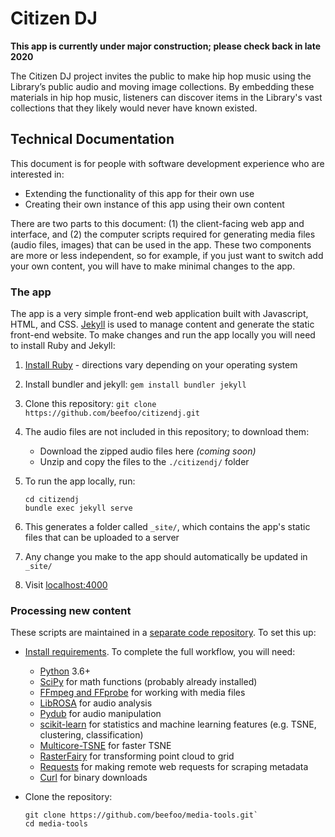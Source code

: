 # Citizen DJ

**This app is currently under major construction; please check back in late 2020**

The Citizen DJ project invites the public to make hip hop music using the Library’s public audio and moving image collections. By embedding these materials in hip hop music, listeners can discover items in the Library's vast collections that they likely would never have known existed.

## Technical Documentation

This document is for people with software development experience who are interested in:

- Extending the functionality of this app for their own use
- Creating their own instance of this app using their own content

There are two parts to this document: (1) the client-facing web app and interface, and (2) the computer scripts required for generating media files (audio files, images) that can be used in the app. These two components are more or less independent, so for example, if you just want to switch add your own content, you will have to make minimal changes to the app.

### The app

The app is a very simple front-end web application built with Javascript, HTML, and CSS. [Jekyll](https://jekyllrb.com/) is used to manage content and generate the static front-end website. To make changes and run the app locally you will need to install Ruby and Jekyll:

1. [Install Ruby](https://www.ruby-lang.org/en/documentation/installation/) - directions vary depending on your operating system
2. Install bundler and jekyll: `gem install bundler jekyll`
3. Clone this repository: `git clone https://github.com/beefoo/citizendj.git`
4. The audio files are not included in this repository; to download them:
    - Download the zipped audio files here _(coming soon)_
    - Unzip and copy the files to the `./citizendj/` folder
5. To run the app locally, run:

    ```
    cd citizendj
    bundle exec jekyll serve
    ```

6. This generates a folder called `_site/`, which contains the app's static files that can be uploaded to a server
7. Any change you make to the app should automatically be updated in `_site/`
8. Visit [localhost:4000](http://localhost:4000/)

### Processing new content

These scripts are maintained in a [separate code repository](https://github.com/beefoo/media-tools). To set this up:

- [Install requirements](https://github.com/beefoo/media-tools#requirements). To complete the full workflow, you will need:
    - [Python](https://www.python.org/) 3.6+
    - [SciPy](https://www.scipy.org/) for math functions (probably already installed)
    - [FFmpeg and FFprobe](https://www.ffmpeg.org/) for working with media files
    - [LibROSA](https://librosa.github.io/librosa/) for audio analysis
    - [Pydub](http://pydub.com/) for audio manipulation
    - [scikit-learn](https://scikit-learn.org/stable/) for statistics and machine learning features (e.g. TSNE, clustering, classification)
    - [Multicore-TSNE](https://github.com/DmitryUlyanov/Multicore-TSNE) for faster TSNE
    - [RasterFairy](https://github.com/Quasimondo/RasterFairy) for transforming point cloud to grid
    - [Requests](http://docs.python-requests.org/en/master/) for making remote web requests for scraping metadata
    - [Curl](https://curl.haxx.se/) for binary downloads
- Clone the repository:

   ```
   git clone https://github.com/beefoo/media-tools.git`
   cd media-tools
   ```
